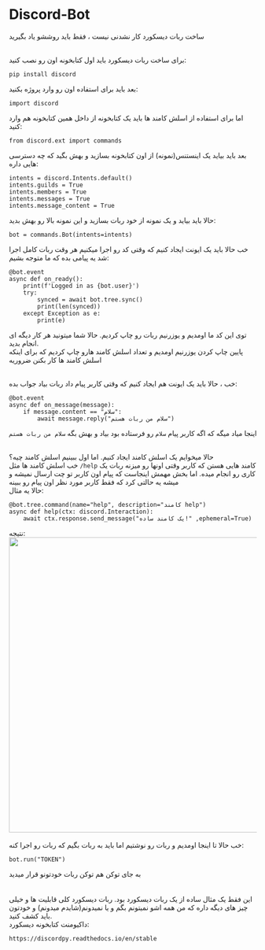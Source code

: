 # Discord-Bot
ساخت ربات دیسکورد کار نشدنی نیست ، فقط باید روششو یاد بگیرید <br><br>

برای ساخت ربات دیسکورد باید اول کتابخونه اون رو نصب کنید: <br>
```
pip install discord
```
بعد باید برای استفاده اون رو وارد پروژه بکنید:
```
import discord
```
اما برای استفاده از اسلش کامند ها باید یک کتابخونه از داخل همین کتابخونه هم وارد کنید:
```
from discord.ext import commands
```
بعد باید بیاید یک اینستنس(نمونه) از اون کتابخونه بسازید و بهش بگید که چه دسترسی هایی داره:
```
intents = discord.Intents.default()
intents.guilds = True
intents.members = True
intents.messages = True
intents.message_content = True
```
حالا باید بیاید و یک نمونه از خود ربات بسازید و این نمونه بالا رو بهش بدید:
```
bot = commands.Bot(intents=intents)
```
خب حالا باید یک ایونت ایجاد کنیم که وقتی کد رو اجرا میکنیم هر وقت ربات کامل اجرا شد یه پیامی بده که ما متوجه بشیم:
```
@bot.event
async def on_ready():
    print(f'Logged in as {bot.user}')
    try:
        synced = await bot.tree.sync()
        print(len(synced))
    except Exception as e:
        print(e)
```
توی این کد ما اومدیم و یوزرنیم ربات رو چاپ کردیم. حالا شما میتونید هر کار دیگه ای انجام بدید.<br>
پایین چاپ کردن یوزرنیم اومدیم و تعداد اسلش کامند هارو چاپ کردیم که برای اینکه اسلش کامند ها کار بکنن ضروریه <br><br>

خب ، حالا باید یک ایونت هم ایجاد کنیم که وقتی کاربر پیام داد ربات بیاد جواب بده:
```
@bot.event
async def on_message(message):
    if message.content == "سلام":
        await message.reply("سلام من ربات هستم")
```
اینجا میاد میگه که اگه کاربر پیام `سلام` رو فرستاده بود بیاد و بهش بگه `سلام من ربات هستم`<br><br>

حالا میخوایم یک اسلش کامند ایجاد کنیم. اما اول ببینیم اسلش کامند چیه؟<br>
خب اسلش کامند ها مثل `/help` کامند هایی هستن که کاربر وقتی اونها رو میزنه ربات یک کاری رو انجام میده. اما بخش مهمش اینجاست که پیام اون کاربر تو چت ارسال نمیشه و میشه یه حالتی کرد که فقط کاربر مورد نظر اون پیام رو ببینه<br>
حالا یه مثال:
```
@bot.tree.command(name="help", description="کامند help")
async def help(ctx: discord.Interaction):
    await ctx.response.send_message("یک کامند ساده!" ,ephemeral=True)
```
نتیجه:<br>
<img src="https://s8.uupload.ir/files/bot_wbs.png" width="1000" height="600" />
<br><br>
خب حالا تا اینجا اومدیم و ربات رو نوشتیم اما باید به ربات بگیم که ربات رو اجرا کنه:
```
bot.run("TOKEN")
```
به جای توکن هم توکن ربات خودتونو قرار میدید 
<br><br><br>
این فقط یک مثال ساده از یک ربات دیسکورد بود. ربات دیسکورد کلی قابلیت ها و خیلی چیز های دیگه داره که من همه اشو نمیتونم بگم و یا نمیدونم(شایدم میدونم) و خودتون باید کشف کنید.<br>
داکیومنت کتابخونه دیسکورد:
```
https://discordpy.readthedocs.io/en/stable
```
